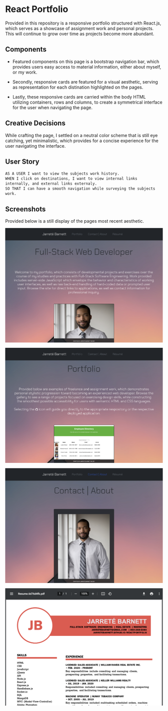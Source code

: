 # React Portfolio

Provided in this repository is a responsive portfolio structured with React.js, which serves as a showcase of assignment work and personal projects. This will continue to grow over time as projects become more abundant. 

## Components

* Featured components on this page is a bootstrap navigation bar, which provides users easy access to material information, either about myself, or my work.

* Secondly, responsive cards are featured for a visual aesthetic, serving as representation for each distination highlighted on the pages.

* Lastly, these responsive cards are carried within the body HTML utilizing containers, rows and columns, to create a symmetrical interface for the user when navigating the page.

## Creative Decisions

While crafting the page, I settled on a neutral color scheme that is still eye catching, yet minimalistic, which provides for a concise experience for the user navigating the interface.

## User Story

```
AS A USER I want to view the subjects work history.
WHEN I click on destinations, I want to view internal links internally, and external links externaly.
SO THAT I can have a smooth navigation while surveying the subjects work.
```

## Screenshots

Provided below is a still display of the pages most recent aesthetic.

![index](assets/portfolioi.png)

![portfolio](assets/portfolioii.png)

![contact](assets/portfolioiii.png)

![resume](assets/portfolioiv.png)
